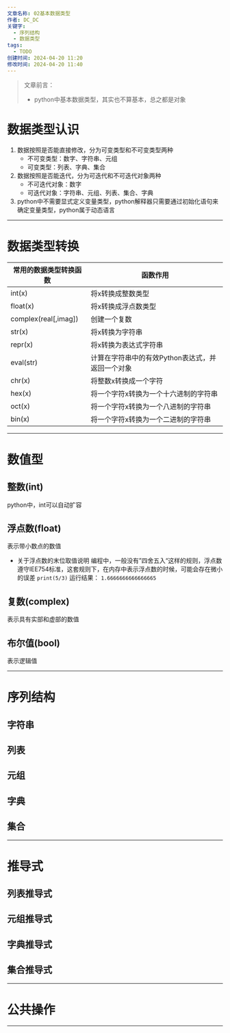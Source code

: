 ```yaml
---
文章名称: 02基本数据类型
作者: DC_DC
关键字:
  - 序列结构
  - 数据类型
tags:
  - TODO
创建时间: 2024-04-20 11:20
修改时间: 2024-04-20 11:40
---
```

> 文章前言：
> - python中基本数据类型，其实也不算基本，总之都是对象

# 数据类型认识
1. 数据按照是否能直接修改，分为可变类型和不可变类型两种
	- 不可变类型：数字、字符串、元组
	- 可变类型：列表、字典、集合
2. 数据按照是否能迭代，分为可迭代和不可迭代对象两种
	- 不可迭代对象：数字
	- 可迭代对象：字符串、元组、列表、集合、字典
3. python中不需要显式定义变量类型，python解释器只需要通过初始化语句来确定变量类型，python属于动态语言
---
# 数据类型转换
|常用的数据类型转换函数|函数作用|
|---|---|
|int(x)|将x转换成整数类型|
|float(x)|将x转换成浮点数类型|
|complex(real[,imag])|创建一个复数|
|str(x)|将x转换为字符串|
|repr(x)|将x转换为表达式字符串|
|eval(str)|计算在字符串中的有效Python表达式，并返回一个对象|
|chr(x)|将整数x转换成一个字符|
|hex(x)|将一个字符x转换为一个十六进制的字符串|
|oct(x)|将一个字符x转换为一个八进制的字符串|
|bin(x)|将一个字符x转换为一个二进制的字符串|

---
# 数值型
## 整数(int)
python中，int可以自动扩容
## 浮点数(float)
表示带小数点的数值
- 关于浮点数的末位取值说明
	编程中，一般没有”四舍五入“这样的规则，浮点数遵守IEE754标准，这套规则下，在内存中表示浮点数的时候，可能会存在微小的误差
	`print(5/3)`
	运行结果：
	`1.6666666666666665`
## 复数(complex)
表示具有实部和虚部的数值
## 布尔值(bool)
表示逻辑值

---
# 序列结构
## 字符串
## 列表
## 元组
## 字典
## 集合

---
# 推导式
## 列表推导式
## 元组推导式
## 字典推导式
## 集合推导式

---
# 公共操作

---
